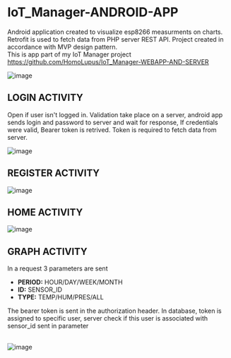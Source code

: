 # IoT_Manager-ANDROID-APP
Android application created to visualize esp8266 measurments on charts. Retrofit is used to fetch data from PHP server REST API. Project created in accordance with MVP design pattern. <br>
This is app part of my IoT Manager project https://github.com/HomoLupus/IoT_Manager-WEBAPP-AND-SERVER

![image](https://github.com/Lycan7hropus/IoT_Manager-ANDROID-APP/assets/83671766/d50fa897-9786-4acd-88cd-d388baec8aa8)

<h2>LOGIN ACTIVITY </h2>
Open if user isn't logged in. Validation take place on a server, android app sends login and password to server and wait for response, If credentials were valid, Bearer token is retrived.
Token is required to fetch data from server.

![image](https://user-images.githubusercontent.com/83671766/189949780-6a9f9ae2-1c4f-41fb-9fcf-da224502dfbf.png)

<h2>REGISTER ACTIVITY </h2>

![image](https://user-images.githubusercontent.com/83671766/189537188-6c7afd9d-51b6-4084-99d2-527bfea523c4.png)

<h2>HOME ACTIVITY </h2>

![image](https://user-images.githubusercontent.com/83671766/189537248-abd97a55-6ec7-4897-8242-24bc44bc6ea0.png)

<h2>GRAPH ACTIVITY </h2>

In a request 3 parameters are sent
<ul>
  <li><b>PERIOD:</b> HOUR/DAY/WEEK/MONTH</li>
  <li><b>ID:</b> SENSOR_ID</li>
  <li><b>TYPE:</b> TEMP/HUM/PRES/ALL</li>
</ul>
The bearer token is sent in the authorization header. In database, token is assigned to specific user, server check if this user is 
associated with sensor_id sent in parameter
<br><br>

![image](https://user-images.githubusercontent.com/83671766/189606734-acc3faf0-7083-410e-9a06-427d96e4bd97.png)

